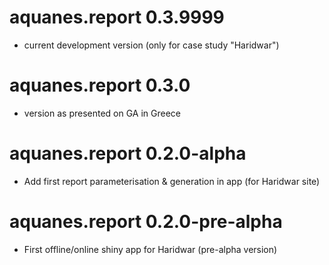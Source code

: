 # aquanes.report 0.3.9999

* current development version (only for case study "Haridwar")

# aquanes.report 0.3.0

* version as presented on GA in Greece

# aquanes.report 0.2.0-alpha

* Add first report parameterisation & generation in app (for Haridwar site)

# aquanes.report 0.2.0-pre-alpha

* First offline/online shiny app for Haridwar (pre-alpha version)
